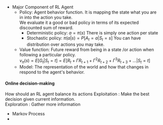 * Major Component of RL Agent
  * Policy: Agent behavior function. It is mapping the state what you are in into the action you take.  
            We evaluate it a good or bad policy in terms of its expected discounted sum of reward.
    * Deterministic policy: $a = \pi(s)$
      There is simply one action per state
    * Stochastic policy: $\pi(a|s) = P[A_t = a | S_t =s]$
      You can have distribution over actions you may take.
  * Value function: Future reward from being in a state /or action when following a particular policy.  
    $v_\pi (s) = E[G_t | S_t = t] = E[R_t + \Gamma R_{t+1} + \Gamma^2 R_{t+2} + \Gamma^3 R_{t+3} + ...| S_t = t]$ 
  * Model: The representation of the world and how that changes in respond to the agent's behavior.
#### Online decision-making
How should an RL agent balance its actions
Exploitation : Make the best decision given current information.  
Exploration : Gather more information 


* Markov Process
* 




